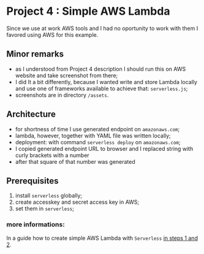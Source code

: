# Project 4 : Simple AWS Lambda

Since we use at work AWS tools and I had no oportunity 
to work with them I favored using AWS for this example.

## Minor remarks
- as I understood from Project 4 description I should run this
  on AWS website and take screenshot from there;
- I did It a bit differently, because I wanted write and store Lambda locally and use one of frameworks available to achieve that: `serverless.js`;
- screenshots are in directory `/assets`.

## Architecture
- for shortness of time I use generated endpoint on `amazonaws.com`;
- lambda, however, together with YAML file was written locally;
- deployment: with command `serverless deploy` on `amazonaws.com`;
- I copied generated endpoint URL to browser and I replaced string with curly brackets with a number
- after that square of that number was generated

## Prerequisites
1. install `serverless` globally;
2. create accesskey and secret access key in AWS;
3. set them in `serverless`;

### more informations:
In a guide how to create simple AWS Lambda with `Serverless` [in steps 1 and 2](https://appdividend.com/2019/01/12/aws-lambda-and-node-js-tutorial-getting-started-with-serverless/).